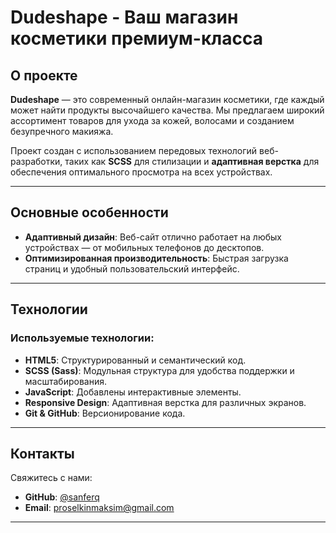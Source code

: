 
# Dudeshape - Ваш магазин косметики премиум-класса

## О проекте

**Dudeshape** — это современный онлайн-магазин косметики, где каждый может найти продукты высочайшего качества. Мы предлагаем широкий ассортимент товаров для ухода за кожей, волосами и созданием безупречного макияжа.

Проект создан с использованием передовых технологий веб-разработки, таких как **SCSS** для стилизации и **адаптивная верстка** для обеспечения оптимального просмотра на всех устройствах.

---

## Основные особенности
- **Адаптивный дизайн**: Веб-сайт отлично работает на любых устройствах — от мобильных телефонов до десктопов.
- **Оптимизированная производительность**: Быстрая загрузка страниц и удобный пользовательский интерфейс.
---

## Технологии

### Используемые технологии:
- **HTML5**: Структурированный и семантический код.
- **SCSS (Sass)**: Модульная структура для удобства поддержки и масштабирования.
- **JavaScript**: Добавлены интерактивные элементы.
- **Responsive Design**: Адаптивная верстка для различных экранов.
- **Git & GitHub**: Версионирование кода.

---

## Контакты

Свяжитесь с нами:

- **GitHub**: [@sanferq](https://github.com/sanferq)
- **Email**: [proselkinmaksim@gmail.com](mailto:proselkinmaksim@gmail.com)

---
